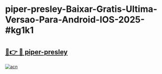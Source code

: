 # piper-presley-Baixar-Gratis-Ultima-Versao-Para-Android-IOS-2025-#kg1k1

# <h2><a href="https://ainizakaria.my?title=piper-presley&ref=24M">🔗👉 🔴 piper-presley</a></h2>

[![acn](https://github.com/user-attachments/assets/0f9c940e-d8b0-45ae-aac7-cd30a18b3e1c)](https://ainizakaria.my?title=piper-presley&ref=24M)

